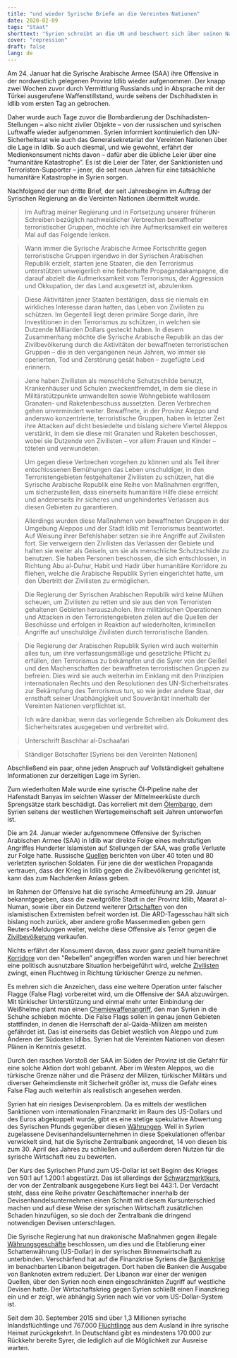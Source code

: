 ```yaml
---
title: "und wieder Syrische Briefe an die Vereinten Nationen"
date: 2020-02-09
tags: "Staat"
shorttext: "Syrien schreibt an die UN und beschwert sich über seinen Nachbar die Türkei. Warum wird darüber nicht groß berichtet, oder spielt es den Schergen im Westen wieder zu?"
cover: "repression"
draft: false
lang: de
---
```


Am 24. Januar hat die Syrische Arabische Armee (SAA) ihre Offensive in der nordwestlich gelegenen Provinz Idlib wieder aufgenommen. Der knapp zwei Wochen zuvor durch Vermittlung Russlands und in Absprache mit der Türkei ausgerufene Waffenstillstand, wurde seitens der Dschihadisten in Idlib vom ersten Tag an gebrochen.


Daher wurde auch Tage zuvor die Bombardierung der Dschihadisten-Stellungen – also nicht ziviler Objekte – von der russischen und syrischen Luftwaffe wieder aufgenommen. Syrien informiert kontinuierlich den UN-Sicherheitsrat wie auch das Generalsekretariat der Vereinten Nationen über die Lage in Idlib. So auch diesmal, und wie gewohnt, erfährt der Medienkonsument nichts davon – dafür aber die übliche Leier über eine "humanitäre Katastrophe”. Es ist die Leier der Täter, der Sanktionisten und Terroristen-Supporter – jener, die seit neun Jahren für eine tatsächliche humanitäre Katastrophe in Syrien sorgen.

Nachfolgend der nun dritte Brief, der seit Jahresbeginn im Auftrag der Syrischen Regierung an die Vereinten Nationen übermittelt wurde.

> Im Auftrag meiner Regierung und in Fortsetzung unserer früheren Schreiben bezüglich nachweislicher Verbrechen bewaffneter terroristischer Gruppen, möchte ich ihre Aufmerksamkeit ein weiteres Mal auf das Folgende lenken.

> Wann immer die Syrische Arabische Armee Fortschritte gegen terroristische Gruppen irgendwo in der Syrischen Arabischen Republik erzielt, starten jene Staaten, die den Terrorismus unterstützen unweigerlich eine fieberhafte Propagandakampagne, die darauf abzielt die Aufmerksamkeit vom Terrorismus, der Aggression und Okkupation, der das Land ausgesetzt ist, abzulenken.

> Diese Aktivitäten jener Staaten bestätigen, dass sie niemals ein wirkliches Interesse daran hatten, das Leben von Zivilisten zu schützen. Im Gegenteil liegt deren primäre Sorge darin, ihre Investitionen in den Terrorismus zu schützen, in welchen sie Dutzende Milliarden Dollars gesteckt haben. In diesem Zusammenhang möchte die Syrische Arabische Republik an das der Zivilbevölkerung durch die Aktivitäten der bewaffneten terroristischen Gruppen –  die in den vergangenen neun Jahren, wo immer sie operierten, Tod und Zerstörung gesät haben – zugefügte Leid erinnern.

> Jene haben Zivilisten als menschliche Schutzschilde benutzt, Krankenhäuser und Schulen zweckentfremdet, in dem sie diese in Militärstützpunkte umwandelten sowie Wohngebiete wahllosem Granaten- und Raketenbeschuss aussetzten. Deren Verbrechen gehen unvermindert weiter. Bewaffnete, in der Provinz Aleppo und anderswo konzentrierte, terroristische Gruppen, haben in letzter Zeit ihre Attacken auf dicht besiedelte und bislang sichere Viertel Aleppos verstärkt, in dem sie diese mit Granaten und Raketen beschossen, wobei sie Dutzende von Zivilisten – vor allem Frauen und Kinder – töteten und verwundeten.

> Um gegen diese Verbrechen vorgehen zu können und als Teil ihrer entschlossenen Bemühungen das Leben unschuldiger, in den Terroristengebieten festgehaltener Zivilisten zu schützen, hat die Syrische Arabische Republik eine Reihe von Maßnahmen ergriffen, um sicherzustellen, dass einerseits humanitäre Hilfe diese erreicht und andererseits ihr sicheres und ungehindertes Verlassen aus diesen Gebieten zu garantieren.

> Allerdings wurden diese Maßnahmen von bewaffneten Gruppen in der Umgebung Aleppos und der Stadt Idlib mit Terrorismus beantwortet. Auf Weisung ihrer Befehlshaber setzen sie ihre Angriffe auf Zivilisten fort. Sie verweigern den Zivilisten das Verlassen der Gebiete und halten sie weiter als Geiseln, um sie als menschliche Schutzschilde zu benutzen. Sie haben Personen beschossen, die sich entschlossen, in Richtung Abu al-Duhur, Habit und Hadir über humanitäre Korridore zu fliehen, welche die Arabische Republik Syrien eingerichtet hatte, um den Übertritt der Zivilisten zu ermöglichen.

> Die Regierung der Syrischen Arabischen Republik wird keine Mühen scheuen, um Zivilisten zu retten und sie aus den von Terroristen gehaltenen Gebieten herauszuholen. Ihre militärischen Operationen und Attacken in den Terroristengebieten zielen auf die Quellen der Beschüsse und erfolgen in Reaktion auf wiederholten, kriminellen Angriffe auf unschuldige Zivilisten durch terroristische Banden. 

> Die Regierung der Arabischen Republik Syrien wird auch weiterhin alles tun, um ihre verfassungsmäßige und gesetzliche Pflicht zu erfüllen, den Terrorismus zu bekämpfen und die Syrer von der Geißel und den Machenschaften der bewaffneten terroristischen Gruppen zu befreien. Dies wird sie auch weiterhin im Einklang mit den Prinzipien internationalen Rechts und den Resolutionen des UN-Sicherheitsrates zur Bekämpfung des Terrorismus tun, so wie jeder andere Staat, der ernsthaft seiner Unabhängigkeit und Souveränität innerhalb der Vereinten Nationen verpflichtet ist.

> Ich wäre dankbar, wenn das vorliegende Schreiben als Dokument des Sicherheitsrates ausgegeben und verbreitet wird.

> Unterschrift Baschhar al-Dschaafari

> Ständiger Botschafter [Syriens bei den Vereinten Nationen]

Abschließend ein paar, ohne jeden Anspruch auf Vollständigkeit gehaltene Informationen zur derzeitigen Lage im Syrien.

Zum wiederholten Male wurde eine syrische Öl-Pipeline nahe der Hafenstadt Banyas im seichten Wasser der Mittelmeerküste durch Sprengsätze stark beschädigt. Das korreliert mit dem [Ölembargo](https://southfront.org/syrias-offshore-oil-pipeline-came-under-attack-amid-fierce-clashes-in-idlib/ "SYRIA’S OFFSHORE OIL PIPELINE CAME UNDER ATTACK AMID FIERCE CLASHES IN IDLIB"), dem Syrien seitens der westlichen Wertegemeinschaft seit Jahren unterworfen ist.

Die am 24. Januar wieder aufgenommene Offensive der Syrischen Arabischen Armee (SAA) in Idlib war direkte Folge eines mehrstufigen Angriffes Hunderter Islamisten auf Stellungen der SAA, was große Verluste zur Folge hatte. Russische [Quellen](https://southfront.org/dozens-of-syrian-army-troops-reportedly-killed-wounded-in-idlib-whats-going-on/ "SYRIAN ARMY REPORTEDLY SUFFERS HUGE CASUALTIES IN IDLIB. WHAT’S GOING ON?") berichten von über 40 toten und 80 verletzten syrischen Soldaten. Für jene die der westlichen Propaganda vertrauen, dass der Krieg in Idlib gegen die Zivilbevölkerung gerichtet ist, kann das zum Nachdenken Anlass geben.

Im Rahmen der Offensive hat die syrische Armeeführung am 29. Januar bekanntgegeben, dass die zweitgrößte Stadt in der Provinz Idlib, Maarat al-Numan, sowie über ein Dutzend weiterer [Ortschaften](https://www.sana.sy/en/?p=183697 "Army liberates Ma’aret al-Nu’aman city, 28 villages and towns in Idleb southern countryside, Army Command says") von den islamistischen Extremisten befreit worden ist. Die ARD-Tagesschau hält sich bislang noch zurück, aber andere große Massenmedien geben gern Reuters-Meldungen weiter, welche diese Offensive als Terror gegen die [Zivilbevölkerung](https://www.sueddeutsche.de/politik/syrien-tausende-fluechten-richtung-tuerkei-1.4776054 "Tausende flüchten Richtung Türkei") verkaufen.

Nichts erfährt der Konsument davon, dass zuvor ganz gezielt humanitäre [Korridore](https://www.sana.sy/en/?p=183029 "Terrorists continue preventing civilians from leaving through corridors in Idleb and Aleppo countryside for 8th day") von den "Rebellen” angegriffen worden waren und hier berechnet eine politisch ausnutzbare Situation herbeigeführt wird, welche [Zivilisten](https://www.almasdarnews.com/article/turkey-vows-to-respond-if-syrian-army-endangers-their-military-posts-in-idlib/ "Turkey vows to respond if Syrian Army endangers their military posts in Idlib") zwingt, einen Fluchtweg in Richtung türkischer Grenze zu nehmen.

Es mehren sich die Anzeichen, dass eine weitere Operation unter falscher Flagge (False Flag) vorbereitet wird, um die Offensive der SAA abzuwürgen. Mit türkischer Unterstützung und einmal mehr unter Einbindung der Weißhelme plant man einen [Chemiewaffenangriff](https://www.sana.sy/en/?p=183539 "Foreign Ministry: Terrorists working to fabricate chemical attack with support of Turkey"), den man Syrien in die Schuhe schieben möchte. Die False Flags sollen in genau jenen Gebieten stattfinden, in denen die Herrschaft der al-Qaida-Milizen am meisten gefährdet ist. Das ist einerseits das Gebiet westlich von Aleppo und zum Anderen der Südosten Idlibs. Syrien hat die Vereinten Nationen von diesen Plänen in Kenntnis gesetzt.

Durch den raschen Vorstoß der SAA im Süden der Provinz ist die Gefahr für eine solche Aktion dort wohl gebannt. Aber im Westen Aleppos, wo die türkische Grenze näher und die Präsenz der Milizen, türkischer Militärs und diverser Geheimdienste mit Sicherheit größer ist, muss die Gefahr eines False Flag auch weiterhin als realistisch angesehen werden.

Syrien hat ein riesiges Devisenproblem. Da es mittels der westlichen Sanktionen vom internationalen Finanzmarkt im Raum des US-Dollars und des Euros abgekoppelt wurde, gibt es eine stetige spekulative Abwertung des Syrischen Pfunds gegenüber diesen [Währungen](https://www.sana.sy/en/?p=183108 "CBS shuts down a number of currency exchange companies"). Weil in Syrien zugelassene Devisenhandelsunternehmen in diese Spekulationen offenbar verwickelt sind, hat die Syrische Zentralbank angeordnet, 14 von diesen bis zum 30. April des Jahres zu schließen und außerdem deren Nutzen für die syrische Wirtschaft neu zu bewerten.

Der Kurs des Syrischen Pfund zum US-Dollar ist seit Beginn des Krieges von 50:1 auf 1.200:1 abgestürzt. Das ist allerdings der [Schwarzmarktkurs](https://www.n-tv.de/wirtschaft/Syriens-Regierung-bestraft-Devisennutzung-article21518315.html "Syriens Regierung bestraft Devisennutzung"), der von der Zentralbank ausgegebene Kurs liegt bei 443:1. Der Verdacht steht, dass eine Reihe privater Geschäftemacher innerhalb der Devisenhandelsunternehmen einen Schnitt mit diesem Kursunterschied machen und auf diese Weise der syrischen Wirtschaft zusätzlichen Schaden hinzufügen, so sie doch der Zentralbank die dringend notwendigen Devisen unterschlagen.

Die Syrische Regierung hat nun drakonische Maßnahmen gegen illegale [Währungsgeschäfte](https://www.sana.sy/en/?p=183024 "Individuals arrested for unlicensed currency exchange and money transfer") beschlossen, um dies und die Etablierung einer Schattenwährung (US-Dollar) in der syrischen Binnenwirtschaft zu unterbinden. Verschärfend hat auf die Finanzkrise Syriens die [Bankenkrise](https://sana.sy/en/?p=182908 "Presidential decree forbids the use of anything other than SP as payment means") im benachbarten Libanon beigetragen. Dort haben die Banken die Ausgabe von Banknoten extrem reduziert. Der Libanon war einer der wenigen Quellen, über den Syrien noch einen eingeschränkten Zugriff auf westliche Devisen hatte. Der Wirtschaftskrieg gegen Syrien schließt einen Finanzkrieg ein und er zeigt, wie abhängig Syrien nach wie vor vom US-Dollar-System ist.

Seit dem 30. September 2015 sind über 1,3 Millionen syrische Inlandsflüchtlinge und 767.000 [Flüchtlinge](http://syria.mil.ru/peacemaking_en/info/news/more.htm?id=12273058@egNews "Bulletin of the Centre for Reconciliation of Opposing Sides and Refugee Migration Monitoring in Syrian Arab Republic") aus dem Ausland in ihre syrische Heimat zurückgekehrt. In Deutschland gibt es mindestens 170.000 zur Rückkehr bereite Syrer, die lediglich auf die Möglichkeit zur Ausreise warten.
